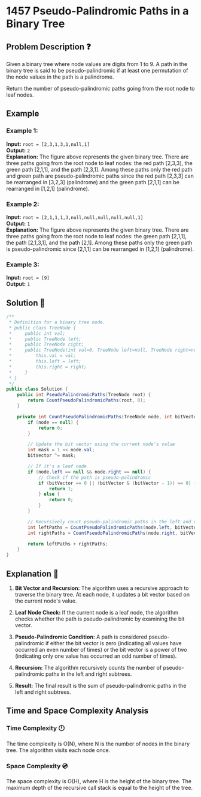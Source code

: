 # 1457 Pseudo-Palindromic Paths in a Binary Tree

## Problem Description ❓

Given a binary tree where node values are digits from 1 to 9. A path in the binary tree is said to be pseudo-palindromic if at least one permutation of the node values in the path is a palindrome.

Return the number of pseudo-palindromic paths going from the root node to leaf nodes.

## Example

### Example 1:

**Input:** `root = [2,3,1,3,1,null,1]`  
**Output:** `2`  
**Explanation:** The figure above represents the given binary tree. There are three paths going from the root node to leaf nodes: the red path [2,3,3], the green path [2,1,1], and the path [2,3,1]. Among these paths only the red path and green path are pseudo-palindromic paths since the red path [2,3,3] can be rearranged in [3,2,3] (palindrome) and the green path [2,1,1] can be rearranged in [1,2,1] (palindrome).

### Example 2:

**Input:** `root = [2,1,1,1,3,null,null,null,null,null,1]`  
**Output:** `1`  
**Explanation:** The figure above represents the given binary tree. There are three paths going from the root node to leaf nodes: the green path [2,1,1], the path [2,1,3,1], and the path [2,1]. Among these paths only the green path is pseudo-palindromic since [2,1,1] can be rearranged in [1,2,1] (palindrome).

### Example 3:

**Input:** `root = [9]`  
**Output:** `1`  

## Solution 🧠

```csharp
/**
 * Definition for a binary tree node.
 * public class TreeNode {
 *     public int val;
 *     public TreeNode left;
 *     public TreeNode right;
 *     public TreeNode(int val=0, TreeNode left=null, TreeNode right=null) {
 *         this.val = val;
 *         this.left = left;
 *         this.right = right;
 *     }
 * }
 */
public class Solution {
    public int PseudoPalindromicPaths(TreeNode root) {
        return CountPseudoPalindromicPaths(root, 0);
    }

    private int CountPseudoPalindromicPaths(TreeNode node, int bitVector) {
        if (node == null) {
            return 0;
        }

        // Update the bit vector using the current node's value
        int mask = 1 << node.val;
        bitVector ^= mask;

        // If it's a leaf node
        if (node.left == null && node.right == null) {
            // Check if the path is pseudo-palindromic
            if (bitVector == 0 || (bitVector & (bitVector - 1)) == 0) {
                return 1;
            } else {
                return 0;
            }
        }

        // Recursively count pseudo-palindromic paths in the left and right subtrees
        int leftPaths = CountPseudoPalindromicPaths(node.left, bitVector);
        int rightPaths = CountPseudoPalindromicPaths(node.right, bitVector);

        return leftPaths + rightPaths;
    }
}
```

## Explanation 📑

1. **Bit Vector and Recursion:** The algorithm uses a recursive approach to traverse the binary tree. At each node, it updates a bit vector based on the current node's value.

2. **Leaf Node Check:** If the current node is a leaf node, the algorithm checks whether the path is pseudo-palindromic by examining the bit vector.

3. **Pseudo-Palindromic Condition:** A path is considered pseudo-palindromic if either the bit vector is zero (indicating all values have occurred an even number of times) or the bit vector is a power of two (indicating only one value has occurred an odd number of times).

4. **Recursion:** The algorithm recursively counts the number of pseudo-palindromic paths in the left and right subtrees.

5. **Result:** The final result is the sum of pseudo-palindromic paths in the left and right subtrees.

## Time and Space Complexity Analysis

### Time Complexity 🕛

The time complexity is O(N), where N is the number of nodes in the binary tree. The algorithm visits each node once.

### Space Complexity 💿

The space complexity is O(H), where H is the height of the binary tree. The maximum depth of the recursive call stack is equal to the height of the tree.
